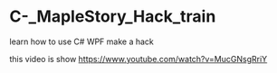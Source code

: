 # C-_MapleStory_Hack_train
learn how to use C# WPF make a hack

this video is show 
https://www.youtube.com/watch?v=MucGNsgRriY
